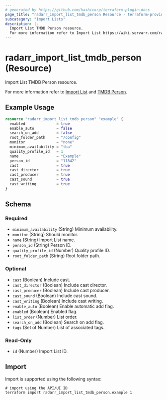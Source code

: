 ```yaml
---
# generated by https://github.com/hashicorp/terraform-plugin-docs
page_title: "radarr_import_list_tmdb_person Resource - terraform-provider-radarr"
subcategory: "Import Lists"
description: |-
  Import List TMDB Person resource.
  For more information refer to Import List https://wiki.servarr.com/radarr/settings#import-lists and TMDB Person https://wiki.servarr.com/radarr/supported#tmdbpersonimport.
---
```


# radarr_import_list_tmdb_person (Resource)

<!-- subcategory:Import Lists -->Import List TMDB Person resource.
For more information refer to [Import List](https://wiki.servarr.com/radarr/settings#import-lists) and [TMDB Person](https://wiki.servarr.com/radarr/supported#tmdbpersonimport).

## Example Usage

```terraform
resource "radarr_import_list_tmdb_person" "example" {
  enabled              = true
  enable_auto          = false
  search_on_add        = false
  root_folder_path     = "/config"
  monitor              = "none"
  minimum_availability = "tba"
  quality_profile_id   = 1
  name                 = "Example"
  person_id            = "11842"
  cast                 = true
  cast_director        = true
  cast_producer        = true
  cast_sound           = true
  cast_writing         = true
}
```

<!-- schema generated by tfplugindocs -->
## Schema

### Required

- `minimum_availability` (String) Minimum availability.
- `monitor` (String) Should monitor.
- `name` (String) Import List name.
- `person_id` (String) Person ID.
- `quality_profile_id` (Number) Quality profile ID.
- `root_folder_path` (String) Root folder path.

### Optional

- `cast` (Boolean) Include cast.
- `cast_director` (Boolean) Include cast director.
- `cast_producer` (Boolean) Include cast producer.
- `cast_sound` (Boolean) Include cast sound.
- `cast_writing` (Boolean) Include cast writing.
- `enable_auto` (Boolean) Enable automatic add flag.
- `enabled` (Boolean) Enabled flag.
- `list_order` (Number) List order.
- `search_on_add` (Boolean) Search on add flag.
- `tags` (Set of Number) List of associated tags.

### Read-Only

- `id` (Number) Import List ID.

## Import

Import is supported using the following syntax:

```shell
# import using the API/UI ID
terraform import radarr_import_list_tmdb_person.example 1
```
